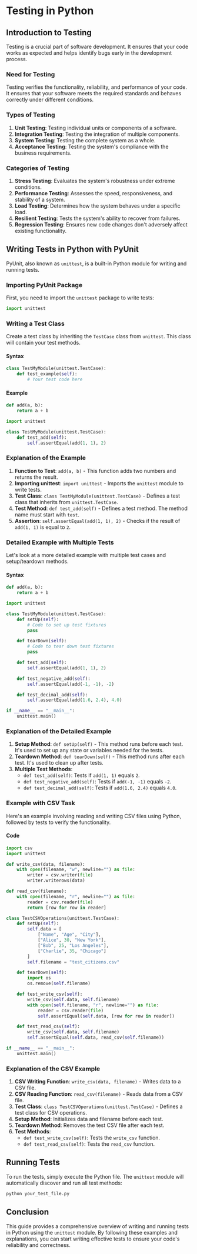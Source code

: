 # Testing in Python

## Introduction to Testing

Testing is a crucial part of software development. It ensures that your code works as expected and helps identify bugs early in the development process.

### Need for Testing
Testing verifies the functionality, reliability, and performance of your code. It ensures that your software meets the required standards and behaves correctly under different conditions.

### Types of Testing
1. **Unit Testing**: Testing individual units or components of a software.
2. **Integration Testing**: Testing the integration of multiple components.
3. **System Testing**: Testing the complete system as a whole.
4. **Acceptance Testing**: Testing the system's compliance with the business requirements.

### Categories of Testing
1. **Stress Testing**: Evaluates the system's robustness under extreme conditions.
2. **Performance Testing**: Assesses the speed, responsiveness, and stability of a system.
3. **Load Testing**: Determines how the system behaves under a specific load.
4. **Resilient Testing**: Tests the system's ability to recover from failures.
5. **Regression Testing**: Ensures new code changes don't adversely affect existing functionality.

## Writing Tests in Python with PyUnit

PyUnit, also known as `unittest`, is a built-in Python module for writing and running tests.

### Importing PyUnit Package
First, you need to import the `unittest` package to write tests:
```python
import unittest
```

### Writing a Test Class
Create a test class by inheriting the `TestCase` class from `unittest`. This class will contain your test methods.

#### Syntax
```python
class TestMyModule(unittest.TestCase):
    def test_example(self):
        # Your test code here
```

#### Example
```python
def add(a, b):
    return a + b

import unittest

class TestMyModule(unittest.TestCase):
    def test_add(self):
        self.assertEqual(add(1, 1), 2)
```

### Explanation of the Example
1. **Function to Test**: `add(a, b)` - This function adds two numbers and returns the result.
2. **Importing unittest**: `import unittest` - Imports the `unittest` module to write tests.
3. **Test Class**: `class TestMyModule(unittest.TestCase)` - Defines a test class that inherits from `unittest.TestCase`.
4. **Test Method**: `def test_add(self)` - Defines a test method. The method name must start with `test`.
5. **Assertion**: `self.assertEqual(add(1, 1), 2)` - Checks if the result of `add(1, 1)` is equal to `2`.

### Detailed Example with Multiple Tests
Let's look at a more detailed example with multiple test cases and setup/teardown methods.

#### Syntax
```python
def add(a, b):
    return a + b

import unittest

class TestMyModule(unittest.TestCase):
    def setUp(self):
        # Code to set up test fixtures
        pass

    def tearDown(self):
        # Code to tear down test fixtures
        pass

    def test_add(self):
        self.assertEqual(add(1, 1), 2)

    def test_negative_add(self):
        self.assertEqual(add(-1, -1), -2)

    def test_decimal_add(self):
        self.assertEqual(add(1.6, 2.4), 4.0)

if __name__ == "__main__":
    unittest.main()
```

### Explanation of the Detailed Example
1. **Setup Method**: `def setUp(self)` - This method runs before each test. It's used to set up any state or variables needed for the tests.
2. **Teardown Method**: `def tearDown(self)` - This method runs after each test. It's used to clean up after tests.
3. **Multiple Test Methods**:
    - `def test_add(self)`: Tests if `add(1, 1)` equals `2`.
    - `def test_negative_add(self)`: Tests if `add(-1, -1)` equals `-2`.
    - `def test_decimal_add(self)`: Tests if `add(1.6, 2.4)` equals `4.0`.

### Example with CSV Task
Here's an example involving reading and writing CSV files using Python, followed by tests to verify the functionality.

#### Code
```python
import csv
import unittest

def write_csv(data, filename):
    with open(filename, "w", newline="") as file:
        writer = csv.writer(file)
        writer.writerows(data)

def read_csv(filename):
    with open(filename, "r", newline="") as file:
        reader = csv.reader(file)
        return [row for row in reader]

class TestCSVOperations(unittest.TestCase):
    def setUp(self):
        self.data = [
            ["Name", "Age", "City"],
            ["Alice", 30, "New York"],
            ["Bob", 25, "Los Angeles"],
            ["Charlie", 35, "Chicago"]
        ]
        self.filename = "test_citizens.csv"

    def tearDown(self):
        import os
        os.remove(self.filename)

    def test_write_csv(self):
        write_csv(self.data, self.filename)
        with open(self.filename, "r", newline="") as file:
            reader = csv.reader(file)
            self.assertEqual(self.data, [row for row in reader])

    def test_read_csv(self):
        write_csv(self.data, self.filename)
        self.assertEqual(self.data, read_csv(self.filename))

if __name__ == "__main__":
    unittest.main()
```

### Explanation of the CSV Example
1. **CSV Writing Function**: `write_csv(data, filename)` - Writes data to a CSV file.
2. **CSV Reading Function**: `read_csv(filename)` - Reads data from a CSV file.
3. **Test Class**: `class TestCSVOperations(unittest.TestCase)` - Defines a test class for CSV operations.
4. **Setup Method**: Initializes data and filename before each test.
5. **Teardown Method**: Removes the test CSV file after each test.
6. **Test Methods**:
    - `def test_write_csv(self)`: Tests the `write_csv` function.
    - `def test_read_csv(self)`: Tests the `read_csv` function.

## Running Tests
To run the tests, simply execute the Python file. The `unittest` module will automatically discover and run all test methods:
```bash
python your_test_file.py
```

## Conclusion
This guide provides a comprehensive overview of writing and running tests in Python using the `unittest` module. By following these examples and explanations, you can start writing effective tests to ensure your code's reliability and correctness.
